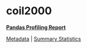 # coil2000

[**Pandas Profiling Report**](https://epistasislab.github.io/penn-ml-benchmarks/profile/coil2000.html)

[Metadata](metadata.yaml) | [Summary Statistics](summary_stats.csv)

